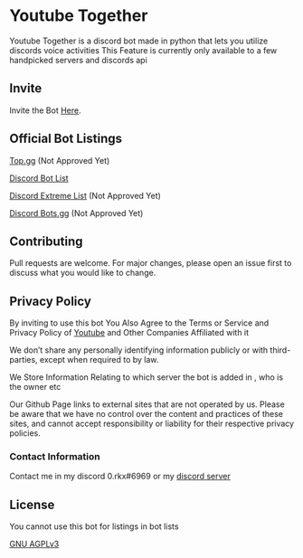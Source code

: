 
# Youtube Together

Youtube Together is a discord bot made in python that lets you utilize discords voice activities 
This Feature is currently only available to a few handpicked servers and discords api


## Invite

Invite the Bot [Here](https://discord.com/api/oauth2/authorize?client_id=859365742457389106&permissions=2182138176&scope=bot%20applications.commands).


## Official Bot Listings

[Top.gg](https://top.gg/bot/859365742457389106)    (Not Approved Yet)  


[Discord Bot List](https://discordbotlist.com/bots/youtube-together-5058)

[Discord Extreme List](https://discordextremelist.xyz/en-US/bots/859365742457389106) (Not Approved Yet)

[Discord Bots.gg](https://discord.bots.gg/bots/859365742457389106) (Not Approved Yet)





## Contributing
Pull requests are welcome. For major changes, please open an issue first to discuss what you would like to change.


## Privacy Policy
By inviting to use this bot You Also Agree to the Terms or Service and Privacy Policy of [Youtube](https://www.youtube.com/howyoutubeworks/policies/community-guidelines/) and Other Companies Affiliated with it

We don’t share any personally identifying information publicly or with third-parties, except when required to by law.

We Store Information Relating to which server the bot is added in , who is the owner etc

Our Github Page  links to external sites that are not operated by us. Please be aware that we have no control over the content and practices of these sites, and cannot accept responsibility or liability for their respective privacy policies.

### Contact Information

Contact me in my discord 
0.rkx#6969 or my [discord server](https://discord.gg/gVFxdXdjnd)

## License
You cannot use this bot  for listings in bot lists

[GNU AGPLv3](https://choosealicense.com/licenses/agpl-3.0/)
